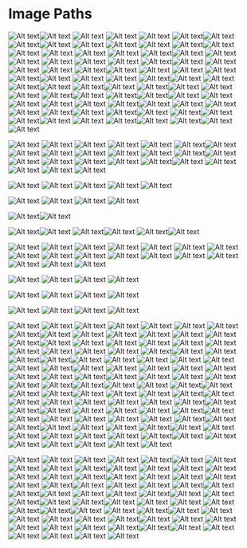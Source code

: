 # Image Paths

![Alt text](PCBUR/DELL-OPTIPLEX-7050-SFF/image_6.jpg)![Alt text](PCBUR/DELL-Optiplex-7020-SFF/image_1.jpg)
![Alt text](PCBUR/DELL-Optiplex-7020-SFF/image_2.jpg)
![Alt text](PCBUR/DELL-Optiplex-7020-SFF/image_3.jpg)
![Alt text](PCBUR/DELL-Optiplex-7020-SFF/image_4.jpg)
![Alt text](PCBUR/DELL-Optiplex-7020-SFF/image_5.jpg)![Alt text](PCBUR/Dell-OptiPlex-7040-SFF-I5-7050/image_2.jpg)![Alt text](PCBUR/Dell-OptiPlex-7040-SFF-i7-6700/image_6.jpg)![Alt text](PCBUR/Dell-OptiPlex-9020-SFF/image_1.jpg)
![Alt text](PCBUR/Dell-OptiPlex-9020-SFF/image_2.jpg)
![Alt text](PCBUR/Dell-OptiPlex-9020-SFF/image_3.jpg)
![Alt text](PCBUR/Dell-OptiPlex-9020-SFF/image_4.jpg)
![Alt text](PCBUR/Dell-OptiPlex-9020-SFF/image_5.jpg)![Alt text](PCBUR/Dell-Optiplex-9020-Mini-Tower/image_1.jpg)
![Alt text](PCBUR/Dell-Optiplex-9020-Mini-Tower/image_2.jpg)
![Alt text](PCBUR/Dell-Optiplex-9020-Mini-Tower/image_3.jpg)
![Alt text](PCBUR/Dell-Optiplex-9020-Mini-Tower/image_4.jpg)
![Alt text](PCBUR/Dell-Optiplex-9020-Mini-Tower/image_5.jpg)
![Alt text](PCBUR/Dell-Optiplex-9020-Mini-Tower/image_6.jpg)![Alt text](PCBUR/HP-600-G2-SFF/image_1.png)
![Alt text](PCBUR/HP-600-G2-SFF/image_2.png)![Alt text](PCBUR/HP-6000-SFF/image_1.jpg)
![Alt text](PCBUR/HP-6000-SFF/image_2.jpg)
![Alt text](PCBUR/HP-6000-SFF/image_3.png)
![Alt text](PCBUR/HP-6000-SFF/image_4.jpg)
![Alt text](PCBUR/HP-6000-SFF/image_5.jpg)![Alt text](PCBUR/HP-6200-SFF/image_1.jpg)
![Alt text](PCBUR/HP-6200-SFF/image_2.jpg)
![Alt text](PCBUR/HP-6200-SFF/image_3.jpg)
![Alt text](PCBUR/HP-6200-SFF/image_5.jpg)
![Alt text](PCBUR/HP-6200-SFF/image_6.jpg)![Alt text](PCBUR/HP-6300-SFF/image_1.jpg)
![Alt text](PCBUR/HP-6300-SFF/image_2.jpg)
![Alt text](PCBUR/HP-6300-SFF/image_3.jpg)
![Alt text](PCBUR/HP-6300-SFF/image_4.jpg)
![Alt text](PCBUR/HP-6300-SFF/image_5.jpg)![Alt text](PCBUR/HP-800-G1-SFF/image_1.jpg)
![Alt text](PCBUR/HP-800-G1-SFF/image_2.jpg)
![Alt text](PCBUR/HP-800-G1-SFF/image_3.jpg)
![Alt text](PCBUR/HP-800-G1-SFF/image_4.jpg)![Alt text](PCBUR/HP-800-G3-SFF/image_1.jpg)
![Alt text](PCBUR/HP-800-G3-SFF/image_3.jpg)
![Alt text](PCBUR/HP-800-G3-SFF/image_4.jpg)![Alt text](PCBUR/HP-EliteDesk-800-G2/image_1.jpg)
![Alt text](PCBUR/HP-EliteDesk-800-G2/image_4.jpg)![Alt text](PCBUR/HP-EliteDesk-800-G5/image_1.jpg)
![Alt text](PCBUR/HP-EliteDesk-800-G5/image_3.jpg)![Alt text](PCBUR/HP-Elitedesk-800-G1-TOWER-Core-i5-4590/image_1.jpg)
![Alt text](PCBUR/HP-Elitedesk-800-G1-TOWER-Core-i5-4590/image_4.jpg)![Alt text](PCBUR/HP-Elitedesk-800-G1-TOWER-Core-i7-4590/image_1.jpg)
![Alt text](PCBUR/HP-Elitedesk-800-G1-TOWER-Core-i7-4590/image_2.jpg)![Alt text](PCBUR/HP-Elitedesk-800-g2-mini/image_3.jpg)
![Alt text](PCBUR/HP-Elitedesk-800-g2-mini/image_4.jpg)![Alt text](PCBUR/HP-elitedesk-800-G4-mini/image_2.jpg)![Alt text](PCBUR/HP-prodesk-400-G4-sff/image_1.png)
![Alt text](PCBUR/HP-prodesk-400-G4-sff/image_2.jpg)
![Alt text](PCBUR/HP-prodesk-400-G4-sff/image_3.jpg)
![Alt text](PCBUR/HP-prodesk-400-G4-sff/image_4.jpg)
![Alt text](PCBUR/HP-prodesk-400-G4-sff/image_5.png)
![Alt text](PCBUR/HP-prodesk-400-G4-sff/image_6.jpg)![Alt text](PCBUR/LENOVO-THINKCENTRE-M910T-TOWER/image_1.jpg)
![Alt text](PCBUR/LENOVO-THINKCENTRE-M910T-TOWER/image_2.jpg)
![Alt text](PCBUR/LENOVO-THINKCENTRE-M910T-TOWER/image_3.jpg)
![Alt text](PCBUR/LENOVO-THINKCENTRE-M910T-TOWER/image_4.jpg)
![Alt text](PCBUR/LENOVO-THINKCENTRE-M910T-TOWER/image_5.jpg)![Alt text](PCBUR/LENOVO-thinkcentre-M72e/image_3.jpg)
![Alt text](PCBUR/LENOVO-thinkcentre-M72e/image_5.jpg)![Alt text](PCBUR/Lenovo-ThinkCentre-M630e-MINI/image_2.jpg)
![Alt text](PCBUR/Lenovo-ThinkCentre-M630e-MINI/image_5.jpg)![Alt text](PCBUR/Lenovo-ThinkCentre-M700-MINI/image_2.jpg)
![Alt text](PCBUR/Lenovo-ThinkCentre-M700-MINI/image_5.jpg)![Alt text](PCBUR/Lenovo-ThinkCentre-M715q-MINI/image_1.jpg)
![Alt text](PCBUR/Lenovo-ThinkCentre-M715q-MINI/image_2.jpg)
![Alt text](PCBUR/Lenovo-ThinkCentre-M715q-MINI/image_5.jpg)![Alt text](PCBUR/Lenovo-ThinkCentre-M83-Mini/image_1.png)
![Alt text](PCBUR/Lenovo-ThinkCentre-M83-Mini/image_4.png)![Alt text](PCBUR/Lenovo-ThinkCentre-M900-MINI/image_2.jpg)
![Alt text](PCBUR/Lenovo-ThinkCentre-M900-MINI/image_5.jpg)


![Alt text](allinone/DELL-OptiPlex-9030-ALL-IN-ONE/image_1.jpg)
![Alt text](allinone/DELL-OptiPlex-9030-ALL-IN-ONE/image_2.jpg)
![Alt text](allinone/DELL-OptiPlex-9030-ALL-IN-ONE/image_3.jpg)
![Alt text](allinone/DELL-OptiPlex-9030-ALL-IN-ONE/image_4.jpg)
![Alt text](allinone/DELL-OptiPlex-9030-ALL-IN-ONE/image_5.jpg)
![Alt text](allinone/DELL-OptiPlex-9030-ALL-IN-ONE/image_6.jpg)![Alt text](allinone/Dell-OptiPlex-3011-All-In-One/image_1.jpg)
![Alt text](allinone/Dell-OptiPlex-3011-All-In-One/image_2.jpg)
![Alt text](allinone/Dell-OptiPlex-3011-All-In-One/image_3.jpg)
![Alt text](allinone/Dell-OptiPlex-3011-All-In-One/image_4.jpg)
![Alt text](allinone/Dell-OptiPlex-3011-All-In-One/image_5.jpg)
![Alt text](allinone/Dell-OptiPlex-3011-All-In-One/image_6.jpg)
![Alt text](allinone/Dell-OptiPlex-3011-All-In-One/image_7.jpg)![Alt text](allinone/HP-Compaq-Pro-6300-All-In-One/image_1.jpg)
![Alt text](allinone/HP-Compaq-Pro-6300-All-In-One/image_2.jpg)
![Alt text](allinone/HP-Compaq-Pro-6300-All-In-One/image_3.jpg)
![Alt text](allinone/HP-Compaq-Pro-6300-All-In-One/image_4.jpg)
![Alt text](allinone/HP-Compaq-Pro-6300-All-In-One/image_5.jpg)
![Alt text](allinone/HP-Compaq-Pro-6300-All-In-One/image_6.jpg)![Alt text](allinone/HP-ELITEONE-600-G2-ALL-IN-ONE/image_1.jpg)
![Alt text](allinone/HP-ELITEONE-600-G2-ALL-IN-ONE/image_2.jpg)
![Alt text](allinone/HP-ELITEONE-600-G2-ALL-IN-ONE/image_3.jpg)
![Alt text](allinone/HP-ELITEONE-600-G2-ALL-IN-ONE/image_4.jpg)
![Alt text](allinone/HP-ELITEONE-600-G2-ALL-IN-ONE/image_5.jpg)

![Alt text](allinone/HP-EliteOne-800-G2-all-in-one-Core-i3-6100/image_1.jpg)
![Alt text](allinone/HP-EliteOne-800-G2-all-in-one-Core-i3-6100/image_2.jpg)
![Alt text](allinone/HP-EliteOne-800-G2-all-in-one-Core-i3-6100/image_3.jpg)
![Alt text](allinone/HP-EliteOne-800-G2-all-in-one-Core-i3-6100/image_4.jpg)
![Alt text](allinone/HP-EliteOne-800-G2-all-in-one-Core-i3-6100/image_5.jpg)

![Alt text](allinone/HP-EliteOne-800-G2-all-in-one/image_1.webp)
![Alt text](allinone/HP-EliteOne-800-G2-all-in-one/image_2.webp)
![Alt text](allinone/HP-EliteOne-800-G2-all-in-one/image_3.webp)
![Alt text](allinone/HP-EliteOne-800-G2-all-in-one/image_4.webp)

![Alt text](allinone/HP-EliteOne-800-G3-I5-7600-All-in-One/image_1.jpg)![Alt text](allinone/HP-EliteOne-800-G5-I5-7600-All-in-One/image_1.jpg)

![Alt text](allinone/HP-EliteOne-800-G3-I5-7600-All-in-One/image_1.jpg)![Alt text](allinone/HP-EliteOne-800-G5-I5-7600-All-in-One/image_2.webp)
![Alt text](allinone/HP-EliteOne-800-G3-I5-7600-All-in-One/image_1.jpg)![Alt text](allinone/HP-EliteOne-800-G5-I5-7600-All-in-One/image_3.webp)
![Alt text](allinone/HP-EliteOne-800-G3-I5-7600-All-in-One/image_1.jpg)![Alt text](allinone/HP-EliteOne-800-G5-I5-7600-All-in-One/image_4.webp)

![Alt text](allinone/HP-EliteOne-800-G5-I5-7600-All-in-One/image_3.jpg)
![Alt text](allinone/HP-EliteOne-800-G5-I5-7600-All-in-One/image_4.jpg)
![Alt text](allinone/HP-ProOne-400-G1-All-in-One/image_1.jpg)
![Alt text](allinone/HP-ProOne-400-G1-All-in-One/image_2.jpg)
![Alt text](allinone/HP-ProOne-400-G1-All-in-One/image_4.jpg)
![Alt text](allinone/HP-ProOne-440-G6-ALL-IN-ONE/image_1.png)
![Alt text](allinone/HP-ProOne-440-G6-ALL-IN-ONE/image_2.png)
![Alt text](allinone/HP-ProOne-440-G6-ALL-IN-ONE/image_3.png)
![Alt text](allinone/HP-ProOne-440-G6-ALL-IN-ONE/image_4.png)
![Alt text](allinone/HP-ProOne-440-G6-ALL-IN-ONE/image_5.png)
![Alt text](allinone/HP-ProOne-440-G6-ALL-IN-ONE/image_6.png)
![Alt text](allinone/HP-TouchSmart-Elite-7320--All-in-One/image_1.jpg)
![Alt text](allinone/HP-TouchSmart-Elite-7320--All-in-One/image_2.jpg)
![Alt text](allinone/HP-TouchSmart-Elite-7320--All-in-One/image_3.jpg)
![Alt text](allinone/HP-TouchSmart-Elite-7320--All-in-One/image_4.jpg)
![Alt text](allinone/HP-TouchSmart-Elite-7320--All-in-One/image_5.jpg)
![Alt text](allinone/HP-TouchSmart-Elite-7320--All-in-One/image_6.jpg)

![Alt text](allinone/HP-EliteOne-800-G5-All-in-One-Computer/image_1.webp)
![Alt text](allinone/HP-EliteOne-800-G5-All-in-One-Computer/image_2.webp)
![Alt text](allinone/HP-EliteOne-800-G5-All-in-One-Computer/image_3.webp)
![Alt text](allinone/HP-EliteOne-800-G5-All-in-One-Computer/image_4.webp)


![Alt text](allinone/HP-EliteOne-800-G4,-All-In-One/image_1.webp)
![Alt text](allinone/HP-EliteOne-800-G4,-All-In-One/image_2.webp)
![Alt text](allinone/HP-EliteOne-800-G4,-All-In-One/image_3.webp)
![Alt text](allinone/HP-EliteOne-800-G4,-All-In-One/image_4.webp)


![Alt text](allinone/HP-EliteOne-800-G3-I7-7700-All-in-One/image_1.webp)
![Alt text](allinone/HP-EliteOne-800-G3-I7-7700-All-in-One/image_2.webp)
![Alt text](allinone/HP-EliteOne-800-G3-I7-7700-All-in-One/image_3.webp)
![Alt text](allinone/HP-EliteOne-800-G3-I7-7700-All-in-One/image_4.webp)


![Alt text](ecrans/DELL-2412MB/image_1.jpg)
![Alt text](ecrans/DELL-2412MB/image_2.jpg)
![Alt text](ecrans/DELL-2412MB/image_3.jpg)
![Alt text](ecrans/DELL-2412MB/image_4.jpg)
![Alt text](ecrans/DELL-2412MB/image_5.jpg)
![Alt text](ecrans/DELL-2412MB/image_6.jpg)
![Alt text](ecrans/DELL-2412MB/image_7.jpg)![Alt text](ecrans/DELL-E176/image_2.jpg)![Alt text](ecrans/DELL-P2419H/image_1.jpg)
![Alt text](ecrans/DELL-P2419H/image_2.jpg)
![Alt text](ecrans/DELL-P2419H/image_3.jpg)
![Alt text](ecrans/DELL-P2419H/image_4.jpg)
![Alt text](ecrans/DELL-P2419H/image_5.jpg)
![Alt text](ecrans/DELL-P2419H/image_6.jpg)
![Alt text](ecrans/DELL-P2419H/image_7.jpg)![Alt text](ecrans/Dell-P2314H/image_1.jpg)
![Alt text](ecrans/Dell-P2314H/image_2.jpg)
![Alt text](ecrans/Dell-P2314H/image_3.jpg)
![Alt text](ecrans/Dell-P2314H/image_4.jpg)
![Alt text](ecrans/Dell-P2314H/image_5.jpg)
![Alt text](ecrans/Dell-P2314H/image_6.jpg)![Alt text](ecrans/Ecran-HP-E232/image_1.jpg)
![Alt text](ecrans/Ecran-HP-E232/image_2.jpg)
![Alt text](ecrans/Ecran-HP-E232/image_3.jpg)
![Alt text](ecrans/Ecran-HP-E232/image_4.jpg)
![Alt text](ecrans/Ecran-HP-E232/image_5.jpg)![Alt text](ecrans/Ecran-HP-Z23n/image_3.jpg)
![Alt text](ecrans/Ecran-HP-Z23n/image_4.jpg)
![Alt text](ecrans/Ecran-HP-Z23n/image_5.jpg)![Alt text](ecrans/HP--ELITEDISPLAY-Z24n-G2/image_2.jpg)![Alt text](ecrans/HP-Compaq-LE2202/image_1.jpg)
![Alt text](ecrans/HP-Compaq-LE2202/image_2.jpg)
![Alt text](ecrans/HP-Compaq-LE2202/image_3.jpg)
![Alt text](ecrans/HP-Compaq-LE2202/image_4.jpg)
![Alt text](ecrans/HP-Compaq-LE2202/image_5.png)
![Alt text](ecrans/HP-Compaq-LE2202/image_6.jpg)
![Alt text](ecrans/HP-Compaq-LE2202/image_7.jpg)![Alt text](ecrans/HP-E23-G4/image_1.jpg)
![Alt text](ecrans/HP-E23-G4/image_3.jpg)
![Alt text](ecrans/HP-E23-G4/image_4.jpg)
![Alt text](ecrans/HP-E23-G4/image_5.jpg)
![Alt text](ecrans/HP-E23-G4/image_6.jpg)![Alt text](ecrans/HP-E231/image_1.jpg)
![Alt text](ecrans/HP-E231/image_2.jpg)
![Alt text](ecrans/HP-E231/image_3.jpg)![Alt text](ecrans/HP-E241i/image_1.jpg)
![Alt text](ecrans/HP-E241i/image_2.jpg)
![Alt text](ecrans/HP-E241i/image_3.jpg)
![Alt text](ecrans/HP-E241i/image_4.jpg)![Alt text](ecrans/HP-E242/image_1.jpg)
![Alt text](ecrans/HP-E242/image_3.jpg)![Alt text](ecrans/HP-L1706/image_1.jpg)![Alt text](ecrans/HP-L1950/image_2.jpg)
![Alt text](ecrans/HP-L1950/image_3.jpg)
![Alt text](ecrans/HP-L1950/image_4.jpg)![Alt text](ecrans/HP-LA2205wg/image_1.jpg)
![Alt text](ecrans/HP-LA2205wg/image_2.jpg)
![Alt text](ecrans/HP-LA2205wg/image_3.jpg)![Alt text](ecrans/HP-Z23n-G2/image_1.jpg)
![Alt text](ecrans/HP-Z23n-G2/image_2.jpg)
![Alt text](ecrans/HP-Z23n-G2/image_3.jpg)
![Alt text](ecrans/HP-Z23n-G2/image_4.jpg)![Alt text](ecrans/HP-Z24n-24″-IPS-Display/image_1.jpg)
![Alt text](ecrans/HP-Z24n-24″-IPS-Display/image_2.jpg)
![Alt text](ecrans/HP-Z24n-24″-IPS-Display/image_3.jpg)
![Alt text](ecrans/HP-Z24n-24″-IPS-Display/image_4.jpg)
![Alt text](ecrans/HP-Z24n-24″-IPS-Display/image_5.jpg)
![Alt text](ecrans/HP-Z24n-24″-IPS-Display/image_6.jpg)
![Alt text](ecrans/HP-Z24n-24″-IPS-Display/image_7.jpg)![Alt text](ecrans/LCD-HP-E233/image_2.jpg)
![Alt text](ecrans/LCD-HP-E233/image_3.jpg)![Alt text](ecrans/LCD-HP-S2231/image_1.jpg)
![Alt text](ecrans/LCD-HP-S2231/image_2.jpg)
![Alt text](ecrans/LCD-HP-S2231/image_3.jpg)
![Alt text](ecrans/LCD-HP-S2231/image_4.jpg)
![Alt text](ecrans/LCD-HP-S2231/image_5.png)![Alt text](ecrans/LENOVO-ThinkVision-P27q/image_1.jpg)
![Alt text](ecrans/LENOVO-ThinkVision-P27q/image_2.jpg)
![Alt text](ecrans/LENOVO-ThinkVision-P27q/image_3.jpg)
![Alt text](ecrans/LENOVO-ThinkVision-P27q/image_4.jpg)
![Alt text](ecrans/LENOVO-ThinkVision-P27q/image_5.jpg)
![Alt text](ecrans/LENOVO-ThinkVision-P27q/image_6.jpg)
![Alt text](ecrans/LENOVO-ThinkVision-P27q/image_7.jpg)![Alt text](ecrans/Lenovo-ThinkVision-T24d-10/image_4.jpg)
![Alt text](ecrans/Lenovo-ThinkVision-T24d-10/image_5.jpg)![Alt text](ecrans/SAMSUNG-S24C650/image_1.jpg)
![Alt text](ecrans/SAMSUNG-S24C650/image_2.jpg)
![Alt text](ecrans/SAMSUNG-S24C650/image_3.jpg)
![Alt text](ecrans/SAMSUNG-S24C650/image_4.jpg)![Alt text](ecrans/iiyama-17/image_1.jpg)
![Alt text](ecrans/iiyama-17/image_2.jpg)![Alt text](ecrans/iiyama-19/image_1.jpg)
![Alt text](ecrans/iiyama-19/image_2.jpg)
![Alt text](ecrans/iiyama-19/image_3.jpg)
![Alt text](ecrans/iiyama-19/image_4.jpg)
![Alt text](ecrans/iiyama-19/image_5.jpg)![Alt text](ecrans/iiyama-XB2380HS/image_1.jpg)
![Alt text](ecrans/iiyama-XB2380HS/image_2.jpg)
![Alt text](ecrans/iiyama-XB2380HS/image_3.jpg)
![Alt text](ecrans/iiyama-XB2380HS/image_4.jpg)
![Alt text](ecrans/iiyama-XB2380HS/image_5.jpg)
![Alt text](ecrans/iiyama-XB2380HS/image_6.jpg)
![Alt text](ecrans/iiyama-XB2380HS/image_7.jpg)


![Alt text](laptops/DELL-LATITUDE-7400/image_1.png)
![Alt text](laptops/DELL-LATITUDE-7400/image_2.jpg)
![Alt text](laptops/DELL-LATITUDE-7400/image_3.png)
![Alt text](laptops/DELL-LATITUDE-7400/image_4.png)
![Alt text](laptops/DELL-LATITUDE-7400/image_5.jpg)![Alt text](laptops/DELL-LATITUDE-7490/image_1.jpg)
![Alt text](laptops/DELL-LATITUDE-7490/image_2.png)
![Alt text](laptops/DELL-LATITUDE-7490/image_3.png)
![Alt text](laptops/DELL-LATITUDE-7490/image_4.jpg)
![Alt text](laptops/DELL-LATITUDE-7490/image_5.jpg)![Alt text](laptops/DELL-Latitude-5290-2-in-1/image_1.jpg)
![Alt text](laptops/DELL-Latitude-5290-2-in-1/image_2.jpg)
![Alt text](laptops/DELL-Latitude-5290-2-in-1/image_3.jpg)
![Alt text](laptops/DELL-Latitude-5290-2-in-1/image_4.jpg)
![Alt text](laptops/DELL-Latitude-5290-2-in-1/image_5.jpg)
![Alt text](laptops/DELL-Latitude-5290-2-in-1/image_6.jpg)
![Alt text](laptops/DELL-Latitude-5290-2-in-1/image_7.jpg)![Alt text](laptops/Dell-Latitude-Rugged-7414/image_1.jpg)
![Alt text](laptops/Dell-Latitude-Rugged-7414/image_2.jpg)
![Alt text](laptops/Dell-Latitude-Rugged-7414/image_3.jpg)
![Alt text](laptops/Dell-Latitude-Rugged-7414/image_4.jpg)
![Alt text](laptops/Dell-Latitude-Rugged-7414/image_6.jpg)
![Alt text](laptops/Dell-Latitude-Rugged-7414/image_7.jpg)![Alt text](laptops/HP-PROBOOK-640-G5/image_1.jpg)
![Alt text](laptops/HP-PROBOOK-640-G5/image_2.jpg)
![Alt text](laptops/HP-PROBOOK-640-G5/image_3.jpg)
![Alt text](laptops/HP-PROBOOK-640-G5/image_4.jpg)![Alt text](laptops/Hp-EliteBook-830-G5-TACTILE/image_1.png)
![Alt text](laptops/Hp-EliteBook-830-G5-TACTILE/image_4.png)![Alt text](laptops/Hp-EliteBook-830-G6/image_1.jpg)
![Alt text](laptops/Hp-EliteBook-830-G6/image_2.jpg)
![Alt text](laptops/Hp-EliteBook-830-G6/image_3.jpg)
![Alt text](laptops/Hp-EliteBook-830-G6/image_4.jpg)![Alt text](laptops/Hp-EliteBook-840-G5/image_4.jpg)
![Alt text](laptops/Hp-EliteBook-840-G5/image_5.jpg)
![Alt text](laptops/Hp-EliteBook-840-G5/image_6.jpg)![Alt text](laptops/LENOVO-thinkpad-11e/image_1.jpg)
![Alt text](laptops/LENOVO-thinkpad-11e/image_2.jpg)![Alt text](laptops/LENOVO-thinkpad-260/image_1.jpg)
![Alt text](laptops/LENOVO-thinkpad-260/image_2.jpg)
![Alt text](laptops/LENOVO-thinkpad-260/image_3.jpg)
![Alt text](laptops/LENOVO-thinkpad-260/image_4.jpg)
![Alt text](laptops/LENOVO-thinkpad-260/image_5.jpg)![Alt text](laptops/LENOVO-thinkpad-x380-yoga/image_1.jpg)![Alt text](laptops/Lenovo-ThinkPad-L380-YOGA/image_1.jpg)
![Alt text](laptops/Lenovo-ThinkPad-L380-YOGA/image_3.png)
![Alt text](laptops/Lenovo-ThinkPad-L380-YOGA/image_5.jpg)![Alt text](laptops/Lenovo-ThinkPad-X390-Yoga/image_1.jpg)
![Alt text](laptops/Lenovo-ThinkPad-X390-Yoga/image_2.jpg)
![Alt text](laptops/Lenovo-ThinkPad-X390-Yoga/image_3.png)
![Alt text](laptops/Lenovo-ThinkPad-X390-Yoga/image_4.jpg)
![Alt text](laptops/Lenovo-ThinkPad-X390-Yoga/image_5.jpg)
![Alt text](laptops/Lenovo-ThinkPad-X390-Yoga/image_8.jpg)![Alt text](laptops/Lenovo-ThinkPad-YOGA-L390/image_1.jpg)
![Alt text](laptops/Lenovo-ThinkPad-YOGA-L390/image_2.jpg)
![Alt text](laptops/Lenovo-ThinkPad-YOGA-L390/image_3.jpg)
![Alt text](laptops/Lenovo-ThinkPad-YOGA-L390/image_4.jpg)
![Alt text](laptops/Lenovo-ThinkPad-YOGA-L390/image_5.jpg)
![Alt text](laptops/Lenovo-ThinkPad-YOGA-L390/image_6.jpg)
![Alt text](laptops/Lenovo-ThinkPad-YOGA-L390/image_7.jpg)![Alt text](laptops/Lenovo-ThinkPad-Yoga-370/image_3.jpg)![Alt text](laptops/Microsoft-Surface-Laptop-3/image_1.jpg)
![Alt text](laptops/Microsoft-Surface-Laptop-3/image_2.jpg)![Alt text](laptops/lenovo-thinkpad-x390/image_1.jpg)
![Alt text](laptops/lenovo-thinkpad-x390/image_3.jpg)
![Alt text](laptops/lenovo-thinkpad-x390/image_4.jpg)
![Alt text](laptops/lenovo-thinkpad-x390/image_5.jpg)
